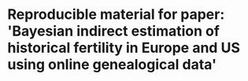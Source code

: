 # Reproducible material for paper: 'Bayesian indirect estimation of historical fertility in Europe and US using online genealogical data'
